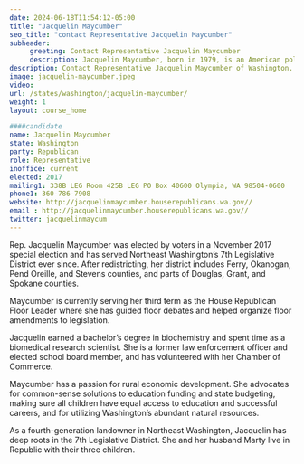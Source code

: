 ```yaml
---
date: 2024-06-18T11:54:12-05:00
title: "Jacquelin Maycumber"
seo_title: "contact Representative Jacquelin Maycumber"
subheader:
     greeting: Contact Representative Jacquelin Maycumber
     description: Jacquelin Maycumber, born in 1979, is an American politician affiliated with the Republican Party. She assumed office as a member of the Washington House of Representatives, representing District 7-Position 1, in 2017.
description: Contact Representative Jacquelin Maycumber of Washington. Contact information for Jacquelin Maycumber includes email address, phone number, and mailing address.
image: jacquelin-maycumber.jpeg
video:
url: /states/washington/jacquelin-maycumber/
weight: 1
layout: course_home

####candidate
name: Jacquelin Maycumber
state: Washington
party: Republican
role: Representative
inoffice: current
elected: 2017
mailing1: 338B LEG Room 425B LEG PO Box 40600 Olympia, WA 98504-0600
phone1: 360-786-7908
website: http://jacquelinmaycumber.houserepublicans.wa.gov//
email : http://jacquelinmaycumber.houserepublicans.wa.gov//
twitter: jacquelinmaycum
---
```

Rep. Jacquelin Maycumber was elected by voters in a November 2017 special election and has served Northeast Washington’s 7th Legislative District ever since. After redistricting, her district includes Ferry, Okanogan, Pend Oreille, and Stevens counties, and parts of Douglas, Grant, and Spokane counties.

Maycumber is currently serving her third term as the House Republican Floor Leader where she has guided floor debates and helped organize floor amendments to legislation.

Jacquelin earned a bachelor’s degree in biochemistry and spent time as a biomedical research scientist. She is a former law enforcement officer and elected school board member, and has volunteered with her Chamber of Commerce.

Maycumber has a passion for rural economic development. She advocates for common-sense solutions to education funding and state budgeting, making sure all children have equal access to education and successful careers, and for utilizing Washington’s abundant natural resources.

As a fourth-generation landowner in Northeast Washington, Jacquelin has deep roots in the 7th Legislative District. She and her husband Marty live in Republic with their three children.
